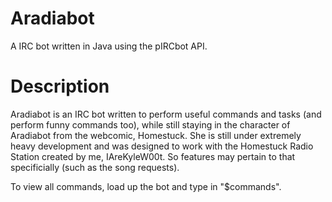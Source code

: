 Aradiabot
=============
A IRC bot written in Java using the pIRCbot API. 


Description
===========
Aradiabot is an IRC bot written to perform useful commands and tasks (and perform funny commands too), while still staying in the character of Aradiabot from the webcomic, Homestuck. She is still under extremely heavy development and was designed to work with the Homestuck Radio Station created by me, IAreKyleW00t. So features may pertain to that specificially (such as the song requests).

To view all commands, load up the bot and type in "$commands". 


